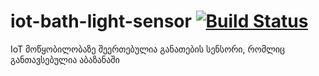# iot-bath-light-sensor [![Build Status](https://travis-ci.org/freeuni-sdp/iot-bath-light-sensor.svg?branch=master)](https://travis-ci.org/freeuni-sdp/iot-bath-light-sensor)
IoT მოწყობილობაზე შეერთებულია განათების სენსორი, რომლიც განთავსებულია აბაზანაში

